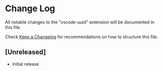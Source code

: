 # Change Log

All notable changes to the "vscode-uuid" extension will be documented in this file.

Check [Keep a Changelog](http://keepachangelog.com/) for recommendations on how to structure this file.

## [Unreleased]

- Initial release